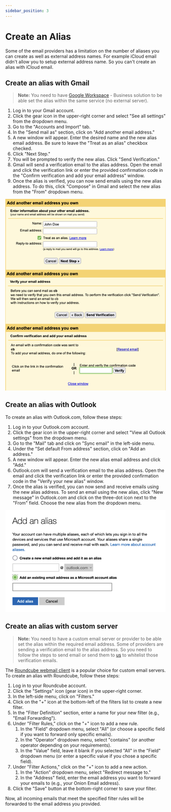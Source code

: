 ```yaml
---
sidebar_position: 3
---
```


# Create an Alias

Some of the email providers has a limitation on the number of aliases you can create as well as external address names. For example iCloud email didn't allow you to setup external address name. So you can't create an alias with iCloud email.

## Create an alias with Gmail

> **Note:** You need to have [Google Workspace](https://workspace.google.com/) - Business solution to be able set the alias within the same service (no external server).

1. Log in to your Gmail account.
1. Click the gear icon in the upper-right corner and select "See all settings" from the dropdown menu.
1. Go to the "Accounts and Import" tab.
1. In the "Send mail as" section, click on "Add another email address."
1. A new window will appear. Enter the desired name and the new alias email address. Be sure to leave the "Treat as an alias" checkbox checked.
1. Click "Next Step."
1. You will be prompted to verify the new alias. Click "Send Verification."
1. Gmail will send a verification email to the alias address. Open the email and click the verification link or enter the provided confirmation code in the "Confirm verification and add your email address" window.
1. Once the alias is verified, you can now send emails using the new alias address. To do this, click "Compose" in Gmail and select the new alias from the "From" dropdown menu.

![Gmail Alias](./img/alias-gmail.png)

## Create an alias with Outlook

To create an alias with Outlook.com, follow these steps:

1. Log in to your Outlook.com account.
1. Click the gear icon in the upper-right corner and select "View all Outlook settings" from the dropdown menu.
1. Go to the "Mail" tab and click on "Sync email" in the left-side menu.
1. Under the "Set default From address" section, click on "Add an address."
1. A new window will appear. Enter the new alias email address and click "Add."
1. Outlook.com will send a verification email to the alias address. Open the email and click the verification link or enter the provided confirmation code in the "Verify your new alias" window.
1. Once the alias is verified, you can now send and receive emails using the new alias address. To send an email using the new alias, click "New message" in Outlook.com and click on the three-dot icon next to the "From" field. Choose the new alias from the dropdown menu.

![Outlook Alias](./img/alias-outlook.png)

## Create an alias with custom server

> **Note:** You need to have a custom email server or provider to be able set the alias within the required email address. Some of providers are sending a verification email to the alias address. So you need to follow the steps to send email or send them to [us](mailto:contact@onion.email?key=https%3A%2F%2Fkeys.openpgp.org%2Fvks%2Fv1%2Fby-fingerprint%2FF670A2D3626AB878A46D7AA8879FF4E05B438A11) to whitelist those verification emails.

The [Roundcube webmail client](https://roundcube.net/) is a popular choice for custom email servers. To create an alias with Roundcube, follow these steps:

1. Log in to your Roundcube account.
1. Click the "Settings" icon (gear icon) in the upper-right corner.
1. In the left-side menu, click on "Filters."
1. Click on the "+" icon at the bottom-left of the filters list to create a new filter.
1. In the "Filter Definition" section, enter a name for your new filter (e.g., "Email Forwarding").
1. Under "Filter Rules," click on the "+" icon to add a new rule.
    1. In the "Field" dropdown menu, select "All" (or choose a specific field if you want to forward only specific emails).
    1. In the "Operator" dropdown menu, select "contains" (or another operator depending on your requirements).
    1. In the "Value" field, leave it blank if you selected "All" in the "Field" dropdown menu (or enter a specific value if you chose a specific field).
1. Under "Filter Actions," click on the "+" icon to add a new action.
    1. In the "Action" dropdown menu, select "Redirect message to."
    1. In the "Address" field, enter the email address you want to forward your emails to (e.g., your Onion Email address).
1. Click the "Save" button at the bottom-right corner to save your filter.

Now, all incoming emails that meet the specified filter rules will be forwarded to the email address you provided.
